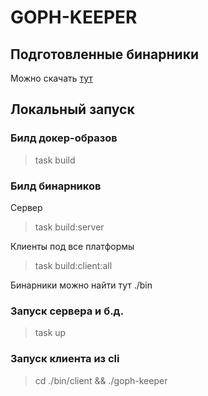 # GOPH-KEEPER

## Подготовленные бинарники

Можно скачать [тут](https://github.com/ktigay/goph-keeper/releases/latest/download/)

## Локальный запуск

### Билд докер-образов
> task build
 
### Билд бинарников
Сервер
> task build:server

Клиенты под все платформы

> task build:client:all

Бинарники можно найти тут ./bin 

### Запуск сервера и б.д.
> task up

### Запуск клиента из cli

> cd ./bin/client && ./goph-keeper
